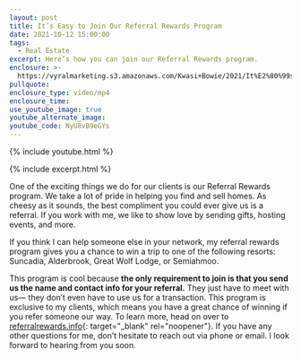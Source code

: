 ```yaml
---
layout: post
title: It’s Easy to Join Our Referral Rewards Program
date: 2021-10-12 15:00:00
tags:
  - Real Estate
excerpt: Here’s how you can join our Referral Rewards program.
enclosure: >-
  https://vyralmarketing.s3.amazonaws.com/Kwasi+Bowie/2021/It%E2%80%99s+Easy+to+Join+Our+Referral+Rewards+Program.mp4
pullquote:
enclosure_type: video/mp4
enclosure_time:
use_youtube_image: true
youtube_alternate_image:
youtube_code: NyU8vB9eGYs
---
```

{% include youtube.html %}

{% include excerpt.html %}

One of the exciting things we do for our clients is our Referral Rewards program. We take a lot of pride in helping you find and sell homes. As cheesy as it sounds, the best compliment you could ever give us is a referral. If you work with me, we like to show love by sending gifts, hosting events, and more.&nbsp;

If you think I can help someone else in your network, my referral rewards program gives you a chance to win a trip to one of the following resorts: Suncadia, Alderbrook, Great Wolf Lodge, or Semiahmoo.&nbsp;

This program is cool because **the only requirement to join is that you send us the name and contact info for your referral.** They just have to meet with us— they don’t even have to use us for a transaction. This program is exclusive to my clients, which means you have a great chance of winning if you refer someone our way. To learn more, head on over to [referralrewards.info](https://www.referralrewards.info/start50595095){: target="_blank" rel="noopener"}. If you have any other questions for me, don’t hesitate to reach out via phone or email. I look forward to hearing from you soon.
